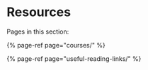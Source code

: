 # Resources

Pages in this section:

{% page-ref page="courses/" %}

{% page-ref page="useful-reading-links/" %}

